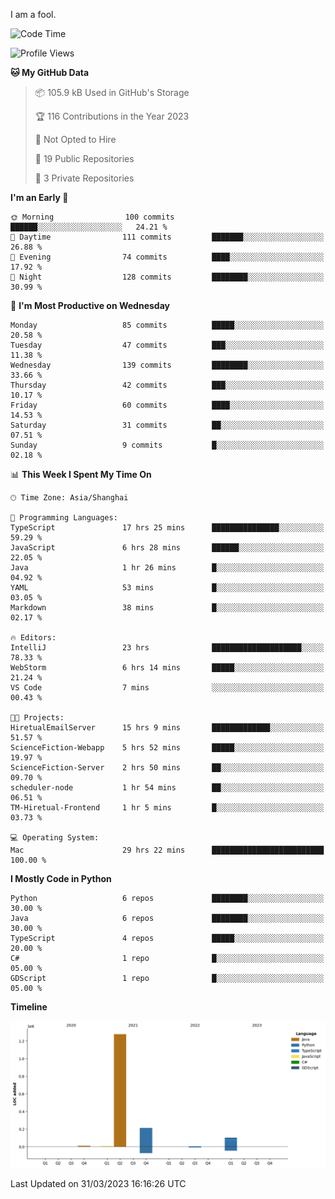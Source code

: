 I am a fool.

<!--START_SECTION:waka-->
![Code Time](http://img.shields.io/badge/Code%20Time-241%20hrs%209%20mins-blue)

![Profile Views](http://img.shields.io/badge/Profile%20Views-1-blue)

**🐱 My GitHub Data** 

> 📦 105.9 kB Used in GitHub's Storage 
 > 
> 🏆 116 Contributions in the Year 2023
 > 
> 🚫 Not Opted to Hire
 > 
> 📜 19 Public Repositories 
 > 
> 🔑 3 Private Repositories 
 > 
**I'm an Early 🐤** 

```text
🌞 Morning                100 commits         ██████░░░░░░░░░░░░░░░░░░░   24.21 % 
🌆 Daytime                111 commits         ███████░░░░░░░░░░░░░░░░░░   26.88 % 
🌃 Evening                74 commits          ████░░░░░░░░░░░░░░░░░░░░░   17.92 % 
🌙 Night                  128 commits         ████████░░░░░░░░░░░░░░░░░   30.99 % 
```
📅 **I'm Most Productive on Wednesday** 

```text
Monday                   85 commits          █████░░░░░░░░░░░░░░░░░░░░   20.58 % 
Tuesday                  47 commits          ███░░░░░░░░░░░░░░░░░░░░░░   11.38 % 
Wednesday                139 commits         ████████░░░░░░░░░░░░░░░░░   33.66 % 
Thursday                 42 commits          ███░░░░░░░░░░░░░░░░░░░░░░   10.17 % 
Friday                   60 commits          ████░░░░░░░░░░░░░░░░░░░░░   14.53 % 
Saturday                 31 commits          ██░░░░░░░░░░░░░░░░░░░░░░░   07.51 % 
Sunday                   9 commits           █░░░░░░░░░░░░░░░░░░░░░░░░   02.18 % 
```


📊 **This Week I Spent My Time On** 

```text
🕑︎ Time Zone: Asia/Shanghai

💬 Programming Languages: 
TypeScript               17 hrs 25 mins      ███████████████░░░░░░░░░░   59.29 % 
JavaScript               6 hrs 28 mins       ██████░░░░░░░░░░░░░░░░░░░   22.05 % 
Java                     1 hr 26 mins        █░░░░░░░░░░░░░░░░░░░░░░░░   04.92 % 
YAML                     53 mins             █░░░░░░░░░░░░░░░░░░░░░░░░   03.05 % 
Markdown                 38 mins             █░░░░░░░░░░░░░░░░░░░░░░░░   02.17 % 

🔥 Editors: 
IntelliJ                 23 hrs              ████████████████████░░░░░   78.33 % 
WebStorm                 6 hrs 14 mins       █████░░░░░░░░░░░░░░░░░░░░   21.24 % 
VS Code                  7 mins              ░░░░░░░░░░░░░░░░░░░░░░░░░   00.43 % 

🐱‍💻 Projects: 
HiretualEmailServer      15 hrs 9 mins       █████████████░░░░░░░░░░░░   51.57 % 
ScienceFiction-Webapp    5 hrs 52 mins       █████░░░░░░░░░░░░░░░░░░░░   19.97 % 
ScienceFiction-Server    2 hrs 50 mins       ██░░░░░░░░░░░░░░░░░░░░░░░   09.70 % 
scheduler-node           1 hr 54 mins        ██░░░░░░░░░░░░░░░░░░░░░░░   06.51 % 
TM-Hiretual-Frontend     1 hr 5 mins         █░░░░░░░░░░░░░░░░░░░░░░░░   03.73 % 

💻 Operating System: 
Mac                      29 hrs 22 mins      █████████████████████████   100.00 % 
```

**I Mostly Code in Python** 

```text
Python                   6 repos             ████████░░░░░░░░░░░░░░░░░   30.00 % 
Java                     6 repos             ████████░░░░░░░░░░░░░░░░░   30.00 % 
TypeScript               4 repos             █████░░░░░░░░░░░░░░░░░░░░   20.00 % 
C#                       1 repo              █░░░░░░░░░░░░░░░░░░░░░░░░   05.00 % 
GDScript                 1 repo              █░░░░░░░░░░░░░░░░░░░░░░░░   05.00 % 
```



**Timeline**

![Lines of Code chart](https://raw.githubusercontent.com/VeejaLiu/VeejaLiu/master/assets/bar_graph.png)


 Last Updated on 31/03/2023 16:16:26 UTC
<!--END_SECTION:waka-->
